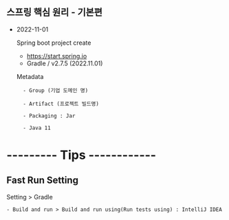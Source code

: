 ## 스프링 핵심 원리 - 기본편

* 2022-11-01

    Spring boot project create 
    - https://start.spring.io
    - Gradle / v2.7.5 (2022.11.01) 

    Metadata
	
        - Group (기업 도메인 명)
		
        - Artifact (프로젝트 빌드명)
		
		- Packaging : Jar

        - Java 11 

# --------- Tips ------------
## Fast Run Setting
Setting > Gradle

    - Build and run > Build and run using(Run tests using) : IntelliJ IDEA 